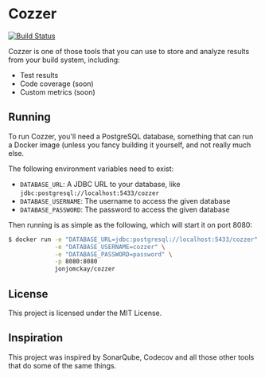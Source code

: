 Cozzer
======

[![Build Status](https://travis-ci.org/jonjomckay/cozzer.svg?branch=master)](https://travis-ci.org/jonjomckay/cozzer)

Cozzer is one of those tools that you can use to store and analyze results from your build system, including:

* Test results
* Code coverage (soon)
* Custom metrics (soon)

## Running

To run Cozzer, you'll need a PostgreSQL database, something that can run a Docker image (unless you fancy building it
yourself, and not really much else.

The following environment variables need to exist:

* `DATABASE_URL`: A JDBC URL to your database, like `jdbc:postgresql://localhost:5433/cozzer`
* `DATABASE_USERNAME`: The username to access the given database
* `DATABASE_PASSWORD`: The password to access the given database

Then running is as simple as the following, which will start it on port 8080:

```bash
$ docker run -e "DATABASE_URL=jdbc:postgresql://localhost:5433/cozzer" \
             -e "DATABASE_USERNAME=cozzer" \
             -e "DATABASE_PASSWORD=password" \
             -p 8080:8080
             jonjomckay/cozzer
```

## License

This project is licensed under the MIT License.

## Inspiration

This project was inspired by SonarQube, Codecov and all those other tools that do some of the same things.
